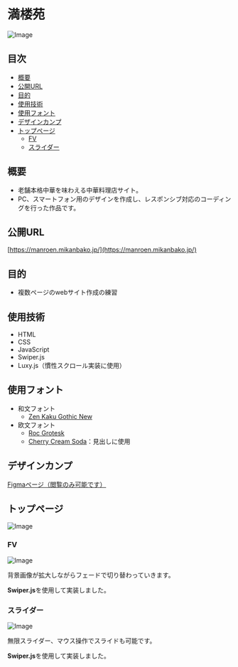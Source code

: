 # 満楼苑<!-- omit in toc -->
![Image](https://github.com/user-attachments/assets/1f68fa56-3b30-4d09-a1a6-bf4892c2264f)

## 目次<!-- omit in toc -->
- [概要](#概要)
- [公開URL](#公開url)
- [目的](#目的)
- [使用技術](#使用技術)
- [使用フォント](#使用フォント)
- [デザインカンプ](#デザインカンプ)
- [トップページ](#トップページ)
  - [FV](#fv)
  - [スライダー](#スライダー)

## 概要
* 老舗本格中華を味わえる中華料理店サイト。
* PC、スマートフォン用のデザインを作成し、レスポンシブ対応のコーディングを行った作品です。

## 公開URL
[https://manroen.mikanbako.jp/](https://manroen.mikanbako.jp/)

## 目的
* 複数ページのwebサイト作成の練習

## 使用技術
* HTML
* CSS
* JavaScript
* Swiper.js
* Luxy.js（慣性スクロール実装に使用）

## 使用フォント
* 和文フォント
  * [Zen Kaku Gothic New](https://fonts.google.com/specimen/Zen+Kaku+Gothic+New)
* 欧文フォント
  * [Roc Grotesk](https://fonts.adobe.com/fonts/roc-grotesk)
  * [Cherry Cream Soda](https://fonts.google.com/specimen/Cherry+Cream+Soda)：見出しに使用

## デザインカンプ
[Figmaページ（閲覧のみ可能です）](https://www.figma.com/file/nkC8xDwqQZOmqGXH1SAPLp/%E6%BA%80%E6%A5%BC%E8%8B%91?type=design&node-id=0%3A1&mode=design&t=C4JPFDmYRPupC1Md-1)

## トップページ
![Image](https://github.com/user-attachments/assets/f0e9cc8b-a6b7-499d-9369-7e0740621759)

### FV
![Image](https://github.com/user-attachments/assets/b8430f8f-8aa8-4382-a779-51913cb0341f)

背景画像が拡大しながらフェードで切り替わっていきます。

**Swiper.js**を使用して実装しました。

### スライダー
![Image](https://github.com/user-attachments/assets/ae03821c-5994-47e4-893b-5f25cde2b106)

無限スライダー、マウス操作でスライドも可能です。

**Swiper.js**を使用して実装しました。